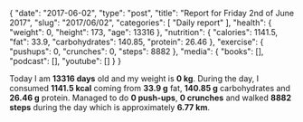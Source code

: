{
    "date": "2017-06-02",
    "type": "post",
    "title": "Report for Friday 2nd of June 2017",
    "slug": "2017\/06\/02",
    "categories": [
        "Daily report"
    ],
    "health": {
        "weight": 0,
        "height": 173,
        "age": 13316
    },
    "nutrition": {
        "calories": 1141.5,
        "fat": 33.9,
        "carbohydrates": 140.85,
        "protein": 26.46
    },
    "exercise": {
        "pushups": 0,
        "crunches": 0,
        "steps": 8882
    },
    "media": {
        "books": [],
        "podcast": [],
        "youtube": []
    }
}

Today I am <strong>13316 days</strong> old and my weight is <strong>0 kg</strong>. During the day, I consumed <strong>1141.5 kcal</strong> coming from <strong>33.9 g</strong> fat, <strong>140.85 g</strong> carbohydrates and <strong>26.46 g</strong> protein. Managed to do <strong>0 push-ups</strong>, <strong>0 crunches</strong> and walked <strong>8882 steps</strong> during the day which is approximately <strong>6.77 km</strong>.
